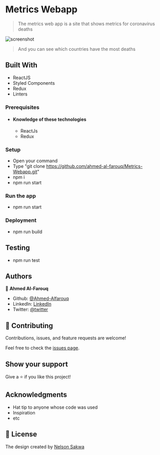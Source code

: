 # Metrics Webapp

> The metrics web app is a site that shows metrics for coronavirus deaths

![screenshot](./app_screenshot.png)

> And you can see which countries have the most deaths
## Built With
- ReactJS
- Styled Components
- Redux
- Linters

### Prerequisites
  - #### Knowledge of these technologies
    - ReactJs
    - Redux
### Setup
  * Open your command
  * Type "git clone https://github.com/ahmed-al-farouq/Metrics-Webapp.git"
  * npm i
  * npm run start
### Run the app
  * npm run start

### Deployment
  * npm run build

## Testing
  * npm run test
## Authors

:bearded_person: **Ahmed Al-Farouq**
  - Github: [@Ahmed-Alfarouq](https://github.com/ahmed-al-farouq)
  - LinkedIn: [LinkedIn](https://www.linkedin.com/in/ahmed-al-farouq/)
  - Twitter: [@twitter](https://twitter.com/ahmed_al_farouq)


## 🤝 Contributing

Contributions, issues, and feature requests are welcome!

Feel free to check the [issues page](../../issues/).

## Show your support

Give a ⭐️ if you like this project!

## Acknowledgments

- Hat tip to anyone whose code was used
- Inspiration
- etc

## 📝 License

The design created by [Nelson Sakwa](https://www.behance.net/sakwadesignstudio)
